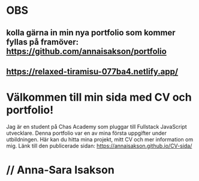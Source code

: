 # OBS 
## kolla gärna in min nya portfolio som kommer fyllas på framöver: https://github.com/annaisakson/portfolio 
## https://relaxed-tiramisu-077ba4.netlify.app/

# Välkommen till min sida med CV och portfolio!

Jag är en student på Chas Academy som pluggar till Fullstack JavaScript utvecklare. Denna portfolio var en av mina första uppgifter under utbildningen. 
Här kan du hitta mina projekt, mitt CV och mer information om mig.
Länk till den publicerade sidan: https://annaisakson.github.io/CV-sida/



# // Anna-Sara Isakson
